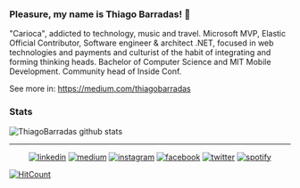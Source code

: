 ### Pleasure, my name is Thiago Barradas! 👋 

"Carioca", addicted to technology, music and travel. Microsoft MVP, Elastic Official Contributor, Software engineer & architect .NET, focused in web technologies and payments and culturist of the habit of integrating and forming thinking heads. Bachelor of Computer Science and MIT Mobile Development. Community head of Inside Conf.

See more in: https://medium.com/thiagobarradas

### Stats

![ThiagoBarradas github stats](https://github-readme-stats.vercel.app/api?username=ThiagoBarradas&show_icons=true&title_color=fff&icon_color=79ff97&text_color=9f9f9f&bg_color=151515)



<hr>

<p align="center">
  <a href="https://www.linkedin.com/in/thiagobarradas"><img src="https://img.icons8.com/color/48/000000/linkedin.png" alt="linkedin"/></a>
  <a href="https://medium.com/thiagobarradas"><img src="https://img.icons8.com/color/48/000000/medium-logo.png" alt="medium"/></a>
  <a href="https://www.instagram.com/_thiagobarradas"><img src="https://img.icons8.com/color/48/000000/instagram-new.png" alt="instagram"/></a>
  <a href="https://www.facebook.com/thbarradas"><img src="https://img.icons8.com/color/48/000000/facebook.png" alt="facebook"/></a>
  <a href="https://twitter.com/_thiagobarradas"><img src="https://img.icons8.com/color/48/000000/twitter-squared.png" alt="twitter"/></a>
  <a href="https://open.spotify.com/user/thiagobarradas"><img src="https://img.icons8.com/color/48/000000/spotify--v1.png" alt="spotify"/></a>
</p>

[![HitCount](http://hits.dwyl.com/thiagobarradas/thiagobarradas.svg)](http://hits.dwyl.com/thiagobarradas/thiagobarradas)

<!--
**ThiagoBarradas/thiagobarradas** is a ✨ _special_ ✨ repository because its `README.md` (this file) appears on your GitHub profile.

Here are some ideas to get you started:

- 🔭 I’m currently working on ...
- 🌱 I’m currently learning ...
- 👯 I’m looking to collaborate on ...
- 🤔 I’m looking for help with ...
- 💬 Ask me about ...
- 📫 How to reach me: ...
- 😄 Pronouns: ...
- ⚡ Fun fact: ...


https://en.gravatar.com/avatar/4019d251fd2dd0773c8d0b50f3db2729?s=400

https://medium.com/thiagobarradas 
https://github.com/ThiagoBarradas 
https://www.linkedin.com/in/thiagobarradas/
https://twitter.com/_thiagobarradas 
https://www.facebook.com/thbarradas 
https://www.instagram.com/_thiagobarradas/

-->
